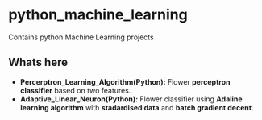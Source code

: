 # python_machine_learning
Contains python Machine Learning projects 

## Whats here
- **Percerptron_Learning_Algorithm(Python):** Flower **perceptron classifier** based on two features.
- **Adaptive_Linear_Neuron(Python):** Flower classifier using **Adaline learning algorithm** with **stadardised data** and **batch gradient decent**.
